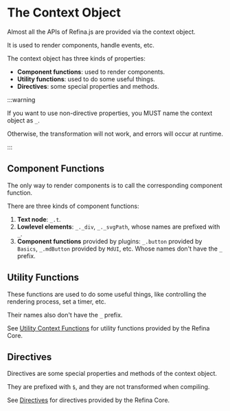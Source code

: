 # The Context Object

Almost all the APIs of Refina.js are provided via the context object.

It is used to render components, handle events, etc.

The context object has three kinds of properties:

- **Component functions**: used to render components.
- **Utility functions**: used to do some useful things.
- **Directives**: some special properties and methods.

:::warning

If you want to use non-directive properties, you MUST name the context object as `_`.

Otherwise, the transformation will not work, and errors will occur at runtime.

:::

## Component Functions

The only way to render components is to call the corresponding component function.

There are three kinds of component functions:

1. **Text node**: `_.t`.
2. **Lowlevel elements**: `_._div`, `_._svgPath`, whose names are prefixed with `_`.
3. **Component functions** provided by plugins: `_.button` provided by `Basics`, `_.mdButton` provided by `MdUI`, etc. Whose names don't have the `_` prefix.

## Utility Functions

These functions are used to do some useful things, like controlling the rendering process, set a timer, etc.

Their names also don't have the `_` prefix.

See [Utility Context Functions](/guide/apis/util-funcs.md) for utility functions provided by the Refina Core.

## Directives

Directives are some special properties and methods of the context object.

They are prefixed with `$`, and they are not transformed when compiling.

See [Directives](/guide/apis/directives.md) for directives provided by the Refina Core.
